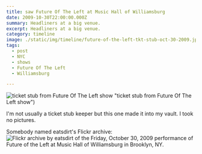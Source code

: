 ```yaml
---
title: saw Future Of The Left at Music Hall of Williamsburg
date: 2009-10-30T22:00:00.000Z
summary: Headliners at a big venue.
excerpt: Headliners at a big venue.
category: timeline
image: ./static/img/timeline/future-of-the-left-tkt-stub-oct-30-2009.jpg
tags:
  - post
  - NYC
  - shows
  - Future Of The Left
  - Williamsburg

---
```


![ticket stub from Future Of The Left show](/static/img/timeline/future-of-the-left-tkt-stub-oct-30-2009.jpg) "ticket stub from Future Of The Left show")

I'm not usually a ticket stub keeper but this one made it into my vault. I took no pictures.

Somebody named eatsdirt's Flickr archive: ![Flickr archive by eatsdirt of the Friday, October 30, 2009 performance of Future of the Left at Music Hall of Williamsburg in Brooklyn, NY.](https://www.flickr.com/photos/eatsdirt/sets/72157622577992389/ "Flickr archive by eatsdirt of the Friday, October 30, 2009 performance of Future of the Left at Music Hall of Williamsburg in Brooklyn, NY.")